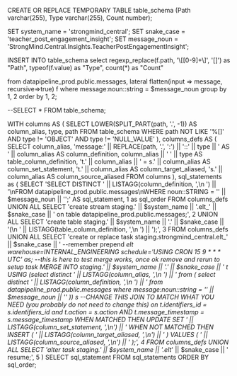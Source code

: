 CREATE OR REPLACE TEMPORARY TABLE table_schema (Path varchar(255), Type varchar(255), Count number);

SET system_name = 'strongmind_central';
SET snake_case = 'teacher_post_engagement_insight';
SET message_noun = 'StrongMind.Central.Insights.TeacherPostEngagementInsight';

INSERT INTO table_schema
select regexp_replace(f.path, '\\[[0-9]+\\]', '[]') as "Path",
       typeof(f.value)                              as "Type",
       count(*)                                     as "Count"

from datapipeline_prod.public.messages,
     lateral flatten(input => message, recursive=>true) f
where message:noun::string = $message_noun
group by 1, 2
order by 1, 2;

--SELECT * FROM table_schema;

WITH 
columns AS (
    SELECT LOWER(SPLIT_PART(path, '.', -1)) AS column_alias,
        type,
        path
    FROM table_schema
    WHERE path NOT LIKE '%[]' AND type != 'OBJECT' AND type != 'NULL_VALUE'
),
columns_defs AS (
    SELECT 
        column_alias,
        'message:' || REPLACE(path, '.', ':') || '::' || 
        type || ' AS ' || 
        column_alias AS column_definition,
        column_alias || ' ' || type AS table_column_definition,
        't.' || column_alias || ' = s.' || column_alias AS column_set_statement,
        't.' || column_alias AS column_target_aliased,
        's.' || column_alias AS column_source_aliased
    FROM columns
),
sql_statements as (
SELECT 'SELECT DISTINCT ' || LISTAGG(column_definition, ',\n    ') || 
       '\nFROM datapipeline_prod.public.messages\nWHERE noun::STRING = \'' || $message_noun || '\';' AS sql_statement, 1 as sql_order
FROM columns_defs
UNION ALL
SELECT 'create stream staging.' || $system_name || '.elt_' || $snake_case || ' on table datapipeline_prod.public.messages;', 2
UNION ALL
SELECT 'create table staging.' || $system_name || '.' || $snake_case || '(\n    ' || LISTAGG(table_column_definition, ',\n    ') || ');', 3
FROM columns_defs
UNION ALL
SELECT 'create
or replace task staging.strongmind_central.elt_' || $snake_case || ' --remember prepend _elt
	warehouse=INTERNAL_ENGINEERING
	schedule=\'USING CRON 15 9 * * * UTC\'
	as; --this is here to test merge works, once ok remove and rerun to setup task
MERGE INTO staging.' || $system_name || '.' || $snake_case || ' t
    USING
        (select distinct
                ' || LISTAGG(column_alias, ',\n                ') || '
         from (
                  select distinct 
                            ' || LISTAGG(column_definition, ',\n                            ') || '
              from datapipeline_prod.public.messages
               where message:noun::string = \'' || $message_noun || '\'
              )) s
--CHANGE THIS JOIN TO MATCH WHAT YOU NEED (you probably do not need to change this)
    on t.identifiers_id = s.identifiers_id
        and t.action = s.action
        AND t.message_timestamp = s.message_timestamp
        WHEN MATCHED THEN UPDATE
SET 
' || LISTAGG(column_set_statement, ',\n') || '
WHEN NOT MATCHED THEN INSERT
(
' || LISTAGG(column_target_aliased, ',\n') || '
)
VALUES
(
' || LISTAGG(column_source_aliased, ',\n') || '
);', 4
FROM columns_defs
UNION ALL
SELECT 'alter task staging.' || $system_name || '.elt_' || $snake_case || ' resume;', 5
)
SELECT sql_statement FROM sql_statements ORDER BY sql_order;
